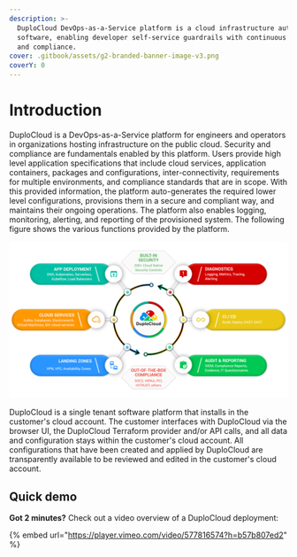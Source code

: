 ```yaml
---
description: >-
  DuploCloud DevOps-as-a-Service platform is a cloud infrastructure automation
  software, enabling developer self-service guardrails with continuous security
  and compliance.
cover: .gitbook/assets/g2-branded-banner-image-v3.png
coverY: 0
---
```


# Introduction

DuploCloud is a DevOps-as-a-Service platform for engineers and operators in organizations hosting infrastructure on the public cloud. Security and compliance are fundamentals enabled by this platform. Users provide high level application specifications that include cloud services, application containers, packages and configurations, inter-connectivity, requirements for multiple environments, and compliance standards that are in scope. With this provided information, the platform auto-generates the required lower level configurations, provisions them in a secure and compliant way, and maintains their ongoing operations. The platform also enables logging, monitoring, alerting, and reporting of the provisioned system. The following figure shows the various functions provided by the platform.

![The DuploCloud Platform Features Diagram](.gitbook/assets/one-unified-platform-infographic-1280x720.png)

DuploCloud is a single tenant software platform that installs in the customer's cloud account. The customer interfaces with DuploCloud via the browser UI, the DuploCloud Terraform provider and/or API calls, and all data and configuration stays within the customer's cloud account. All configurations that have been created and applied by DuploCloud are transparently available to be reviewed and edited in the customer's cloud account.

## Quick demo

**Got 2 minutes?** Check out a video overview of a DuploCloud deployment:

{% embed url="https://player.vimeo.com/video/577816574?h=b57b807ed2" %}
